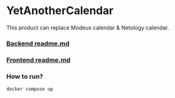 # YetAnotherCalendar

This product can replace Modeus calendar & Netology calendar.

### [Backend readme.md](https://github.com/depocoder/YetAnotherCalendar/tree/main/backend)

### [Frontend readme.md](https://github.com/depocoder/YetAnotherCalendar/tree/main/frontend)

### How to run?
```
docker compose up
```

